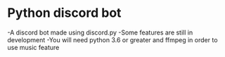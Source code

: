 # Python discord bot
-A discord bot made using discord.py
-Some features are still in development
-You will need python 3.6 or greater and ffmpeg in order to use music feature
